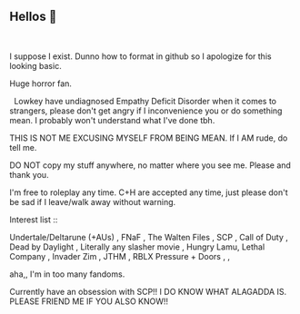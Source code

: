 ## Hellos 👋
‎ 

  I suppose I exist. Dunno how to format in github so I apologize for this looking basic.

  Huge horror fan.

‎ 
‎ Lowkey have undiagnosed Empathy Deficit Disorder when it comes to strangers, please don't get angry if I inconvenience you or do something mean. I probably won't understand what I've done tbh.

THIS IS NOT ME EXCUSING MYSELF FROM BEING MEAN. If I AM rude, do tell me.
‎ 
‎ 


  DO NOT copy my stuff anywhere, no matter where you see me. Please and thank you.

I'm free to roleplay any time. C+H are accepted any time, just please don't be sad if I leave/walk away without warning.


 

  
Interest list ::
 
Undertale/Deltarune (+AUs) , FNaF , The Walten Files , SCP , Call of Duty , Dead by Daylight , Literally any slasher movie , Hungry Lamu, Lethal Company , Invader Zim , JTHM , RBLX Pressure + Doors , ,
 
aha,, I'm in too many fandoms.

Currently have an obsession with SCP!! I DO KNOW WHAT ALAGADDA IS. PLEASE FRIEND ME IF YOU ALSO KNOW!!
